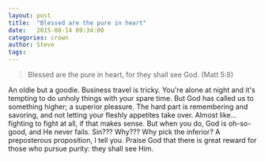```yaml
---
layout: post
title:  "Blessed are the pure in heart"
date:   2015-08-14 09:34:00
categories: crown
author: Steve
tags:
---
```

> Blessed are the pure in heart, for they shall see God.
(Matt 5:8)

An oldie but a goodie. Business travel is tricky. You're alone at night and it's tempting to do unholy things with your spare time. But God has called us to something higher; a superior pleasure. The hard part is remembering and savoring, and not letting your fleshly appetites take over. Almost like... fighting to fight at all, if that makes sense. But when you do, God is oh-so-good, and He never fails. Sin??? Why??? Why pick the inferior? A preposterous proposition, I tell you. Praise God that there is great reward for those who pursue purity: they shall see Him.
